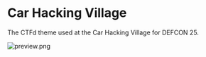 Car Hacking Village
===

The CTFd theme used at the Car Hacking Village for DEFCON 25.

![preview.png](https://github.com/ColdHeat/CTFd/blob/master/preview.png)
